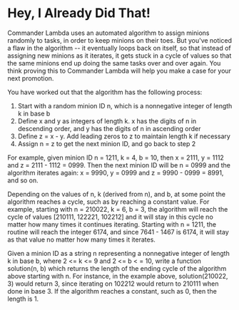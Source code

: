 # Hey, I Already Did That!

Commander Lambda uses an automated algorithm to assign minions randomly to tasks, in order to keep minions on their
toes. But you've noticed a flaw in the algorithm -- it eventually loops back on itself, so that instead of assigning new
minions as it iterates, it gets stuck in a cycle of values so that the same minions end up doing the same tasks over and
over again. You think proving this to Commander Lambda will help you make a case for your next promotion.

You have worked out that the algorithm has the following process:

1) Start with a random minion ID n, which is a nonnegative integer of length k in base b
2) Define x and y as integers of length k. x has the digits of n in descending order, and y has the digits of n in
   ascending order
3) Define z = x - y. Add leading zeros to z to maintain length k if necessary
4) Assign n = z to get the next minion ID, and go back to step 2

For example, given minion ID n = 1211, k = 4, b = 10, then x = 2111, y = 1112 and z = 2111 - 1112 = 0999. Then the next
minion ID will be n = 0999 and the algorithm iterates again: x = 9990, y = 0999 and z = 9990 - 0999 = 8991, and so on.

Depending on the values of n, k (derived from n), and b, at some point the algorithm reaches a cycle, such as by
reaching a constant value. For example, starting with n = 210022, k = 6, b = 3, the algorithm will reach the cycle of
values [210111, 122221, 102212] and it will stay in this cycle no matter how many times it continues iterating. Starting
with n = 1211, the routine will reach the integer 6174, and since 7641 - 1467 is 6174, it will stay as that value no
matter how many times it iterates.

Given a minion ID as a string n representing a nonnegative integer of length k in base b, where 2 <= k <= 9 and 2 <= b <
= 10, write a function solution(n, b) which returns the length of the ending cycle of the algorithm above starting with
n. For instance, in the example above, solution(210022, 3) would return 3, since iterating on 102212 would return to
210111 when done in base 3. If the algorithm reaches a constant, such as 0, then the length is 1.
